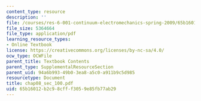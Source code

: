 ```yaml
---
content_type: resource
description: ''
file: /courses/res-6-001-continuum-electromechanics-spring-2009/65b16012b2c98cfff3059e85fb77ab29_chap08_sec_100.pdf
file_size: 5364664
file_type: application/pdf
learning_resource_types:
- Online Textbook
license: https://creativecommons.org/licenses/by-nc-sa/4.0/
ocw_type: OCWFile
parent_title: Textbook Contents
parent_type: SupplementalResourceSection
parent_uid: 94a6b993-49b0-3ea8-a5c0-a911b9c5d985
resourcetype: Document
title: chap08_sec_100.pdf
uid: 65b16012-b2c9-8cff-f305-9e85fb77ab29
---
```

